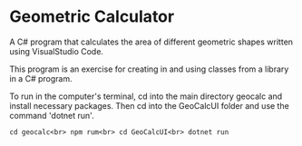 # Geometric Calculator

A C# program that calculates the area of different geometric shapes written using VisualStudio Code.

This program is an exercise for creating in and using classes from a library in a C# program.

To run in the computer's terminal, cd into the main directory geocalc and install necessary packages. Then cd into the GeoCalcUI folder and use the command 'dotnet run'.

`cd geocalc<br>
npm rum<br>
cd GeoCalcUI<br>
dotnet run`

 